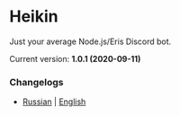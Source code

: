 # Heikin
Just your average Node.js/Eris Discord bot.

Current version: **1.0.1 (2020-09-11)**

### Changelogs
* [Russian](CHANGELOG_ru.md) | [English](CHANGELOG_en.md)
